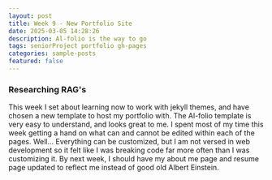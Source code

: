 ```yaml
---
layout: post
title: Week 9 - New Portfolio Site
date: 2025-03-05 14:28:26
description: Al-folio is the way to go
tags: seniorProject portfolio gh-pages
categories: sample-posts
featured: false
---
```


### Researching RAG's

This week I set about learning now to work with jekyll themes, and have chosen a new template to host my portfolio with. The Al-folio template is very easy to understand, and looks great to me. I spent most of my time this week getting a hand on what can and cannot be edited within each of the pages. Well... Everything can be customized, but I am not versed in web development so it felt like I was breaking code far more often than I was customizing it. By next week, I should have my about me page and resume page updated to reflect me instead of good old Albert Einstein. 